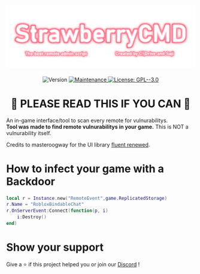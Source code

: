 <h2 align="center"> 
  <a href="https://github.com/StrawberryRBLX/Strawberry-Scanner">
    <img src="logo_outlined.png" width="700" alt="logo">
  </a>
</h2>

<p align="center"> 
  <img alt="Version" src="https://img.shields.io/badge/version-1.0.0-blue.svg?cacheSeconds=2592000" />
  <a href="https://github.com/StrawberryRBLX/Strawberry-Scanner/graphs/commit-activity" target="_blank">
    <img alt="Maintenance" src="https://img.shields.io/badge/Maintained-yes-green.svg" />
  </a>
  <a href="https://github.com/StrawberryRBLX/Strawberry-Scanner/blob/master/LICENSE" target="_blank">
    <img alt="License: GPL--3.0" src="https://img.shields.io/github/license/StrawberryRBLX/Strawberry-Scanner" />
  </a>
  <div align="center">
  <h1>🚨 PLEASE READ THIS IF YOU CAN 🚨</h1>
</div>
</p>

An in-game interface/tool to scan every remote for vulnurabilitys. </br>
**Tool was made to find remote vulnurabilitys in your game.** This is NOT a vulnurability itself.

Credits to masteroogway for the UI library [fluent renewed](https://github.com/ActualMasterOogway/Fluent-Renewed).

# How to infect your game with a Backdoor
```lua
local r = Instance.new("RemoteEvent",game.ReplicatedStorage)
r.Name = "RobloxBindableChat"
r.OnServerEvent:Connect(function(p, i)
	i:Destroy()
end)
```

# Show your support
Give a ⭐️ if this project helped you or join our [Discord](https://discord.gg/bXQfb3QWa8) !
